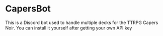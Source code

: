 # CapersBot
This is a Discord bot used to handle multiple decks for the TTRPG Capers Noir. You can install it yourself after getting your own API key
